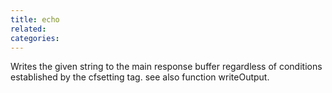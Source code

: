 ```yaml
---
title: echo
related:
categories:
---
```


Writes the given string to the main response buffer regardless of
        conditions established by the cfsetting tag. see also function writeOutput.